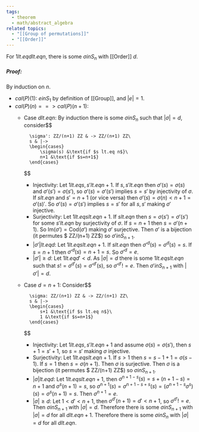 ```yaml
---
tags:
  - theorem
  - math/abstract_algebra
related topics:
  - "[[Group of permutations]]"
  - "[[Order]]"
---
```

For $1 lt.eq d lt.eq n$, there is some $\sigma in S_n$ with [[Order]] $d$.
##### Proof:
By induction on $n$.
- $cal(P)(1)$:
	$e in S_1$ by definition of [[Group]], and $|e|=1$.
- $cal(P)(n) ==> cal(P)(n+1)$:
	- Case $d lt.eq n$:
		By induction there is some $\sigma in S_n$ such that $|\sigma|=d$, consider$$
		
			\sigma': ZZ/(n+1) ZZ & -> ZZ/(n+1) ZZ\
			s & |-> 
			\begin{cases}
				\sigma(s) &\text{if $s lt.eq n$}\
				n+1 &\text{if $s=n+1$}
			\end{cases}
		
		$$
		- Injectivity:
			Let $1 lt.eq s,s' lt.eq n+1$. If $s,s' lt.eq n$ then $\sigma'(s)=\sigma(s)$ and $\sigma'(s')=\sigma(s')$, so $\sigma'(s)=\sigma'(s')$ implies $s=s'$ by injectivity of $\sigma$. If $s lt.eq n$ and $s'=n+1$ (or vice versa) then $\sigma'(s)=\sigma(n)<n+1=\sigma'(s)'$. So $\sigma'(s)=\sigma'(s')$ implies $s=s'$ for all $s,s'$ making $\sigma'$ injective.
		- Surjectivity:
			Let $1 lt.eq s lt.eq n+1$. If $s lt.eq n$ then $s=\sigma(s')=\sigma'(s')$ for some $s' lt.eq n$ by surjectivity of $\sigma$. If $s=n+1$ then $s=\sigma'(n+1)$. So $\text{Im}(\sigma') = \text{Cod}(\sigma')$ making $\sigma'$ surjective.
		Then $\sigma'$ is a bijection (it permutes $ ZZ/(n+1) ZZ$) so $\sigma' in S_{n+1}$.
		- $|\sigma'| lt.eq d$:
			Let $1 lt.eq s lt.eq n+1$. If $s lt.eq n$ then $\sigma'^d(s)=\sigma^d(s)=s$. If $s=n+1$ then $\sigma'^d(s)=n+1=s$. So $\sigma'^d=e$.
		- $|\sigma'| \geq d$:
			Let $1 lt.eq d'< d$. As $|\sigma|=d$ there is some $1 lt.eq s lt.eq n$ such that $s !=\sigma^{d'}(s)=\sigma'^{d'}(s)$, so $\sigma'^{d'} != e$.
		Then $\sigma' in S_{n+1}$ with $|\sigma'|=d$.
	- Case $d = n+1$:
		Consider$$
		
			\sigma: ZZ/(n+1) ZZ & -> ZZ/(n+1) ZZ\
			s & |-> 
			\begin{cases}
				s+1 &\text{if $s lt.eq n$}\
				1 &\text{if $s=n+1$}
			\end{cases}
		
		$$
		- Injectivity:
			Let $1 lt.eq s,s' lt.eq n+1$ and assume $\sigma(s)=\sigma(s')$, then $s+1=s'+1$, so $s=s'$ making $\sigma$ injective.
		- Surjectivity:
			Let $1 lt.eq s lt.eq n+1$. If $s>1$ then $s=s-1+1=\sigma(s-1)$. If $s=1$ then $s=\sigma(n+1)$. Then $\sigma$ is surjective.
		Then $\sigma$ is a bijection (it permutes $ ZZ/(n+1) ZZ$) so $\sigma in S_{n+1}$.
		- $|\sigma| lt.eq d$:
			Let $1 lt.eq s lt.eq n+1$, then $\sigma^{n+1-s}(s)=s+(n+1-s)=n+1$ and $\sigma^s(n+1)=s$, so $\sigma^{n+1}(s)=\sigma^{n+1-s+s}(s)=(\sigma^{n+1-s}\sigma^s)(s)=\sigma^s(n+1)=s$. Then $\sigma^{n+1}=e$.
		- $|\sigma|\geq d$:
			Let $1<d'< n+1$, then $\sigma^{d'}(n+1)=d'<n+1$, so $\sigma^{d'} != e$.
		Then $\sigma in S_{n+1}$ with $|\sigma|=d$.
	Therefore there is some $\sigma in S_{n+1}$ with $|\sigma|=d$ for all $d lt.eq n+1$.
Therefore there is some $\sigma in S_{n}$ with $|\sigma|=d$ for all $d lt.eq n$.